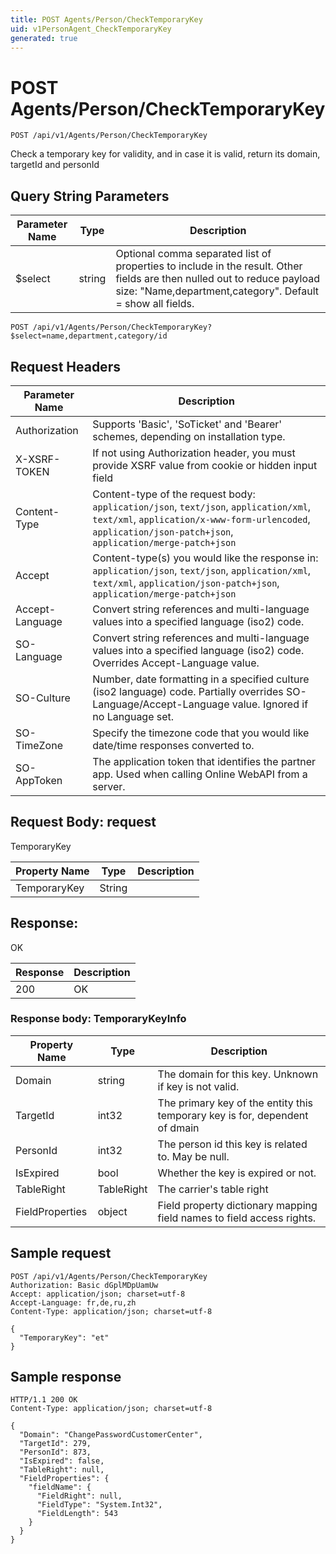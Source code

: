 ```yaml
---
title: POST Agents/Person/CheckTemporaryKey
uid: v1PersonAgent_CheckTemporaryKey
generated: true
---
```


# POST Agents/Person/CheckTemporaryKey

```http
POST /api/v1/Agents/Person/CheckTemporaryKey
```

Check a temporary key for validity, and in case it is valid, return its domain, targetId and personId







## Query String Parameters

| Parameter Name | Type |  Description |
|----------------|------|--------------|
| $select | string |  Optional comma separated list of properties to include in the result. Other fields are then nulled out to reduce payload size: "Name,department,category". Default = show all fields. |

```http
POST /api/v1/Agents/Person/CheckTemporaryKey?$select=name,department,category/id
```


## Request Headers

| Parameter Name | Description |
|----------------|-------------|
| Authorization  | Supports 'Basic', 'SoTicket' and 'Bearer' schemes, depending on installation type. |
| X-XSRF-TOKEN   | If not using Authorization header, you must provide XSRF value from cookie or hidden input field |
| Content-Type | Content-type of the request body: `application/json`, `text/json`, `application/xml`, `text/xml`, `application/x-www-form-urlencoded`, `application/json-patch+json`, `application/merge-patch+json` |
| Accept         | Content-type(s) you would like the response in: `application/json`, `text/json`, `application/xml`, `text/xml`, `application/json-patch+json`, `application/merge-patch+json` |
| Accept-Language | Convert string references and multi-language values into a specified language (iso2) code. |
| SO-Language | Convert string references and multi-language values into a specified language (iso2) code. Overrides Accept-Language value. |
| SO-Culture | Number, date formatting in a specified culture (iso2 language) code. Partially overrides SO-Language/Accept-Language value. Ignored if no Language set. |
| SO-TimeZone | Specify the timezone code that you would like date/time responses converted to. |
| SO-AppToken | The application token that identifies the partner app. Used when calling Online WebAPI from a server. |

## Request Body: request 

TemporaryKey 

| Property Name | Type |  Description |
|----------------|------|--------------|
| TemporaryKey | String |  |

## Response:

OK

| Response | Description |
|----------------|-------------|
| 200 | OK |

### Response body: TemporaryKeyInfo

| Property Name | Type |  Description |
|----------------|------|--------------|
| Domain | string | The domain for this key. Unknown if key is not valid. |
| TargetId | int32 | The primary key of the entity this temporary key is for, dependent of dmain |
| PersonId | int32 | The person id this key is related to. May be null. |
| IsExpired | bool | Whether the key is expired or not. |
| TableRight | TableRight | The carrier's table right |
| FieldProperties | object | Field property dictionary mapping field names to field access rights. |

## Sample request

```http!
POST /api/v1/Agents/Person/CheckTemporaryKey
Authorization: Basic dGplMDpUamUw
Accept: application/json; charset=utf-8
Accept-Language: fr,de,ru,zh
Content-Type: application/json; charset=utf-8

{
  "TemporaryKey": "et"
}
```

## Sample response

```http_
HTTP/1.1 200 OK
Content-Type: application/json; charset=utf-8

{
  "Domain": "ChangePasswordCustomerCenter",
  "TargetId": 279,
  "PersonId": 873,
  "IsExpired": false,
  "TableRight": null,
  "FieldProperties": {
    "fieldName": {
      "FieldRight": null,
      "FieldType": "System.Int32",
      "FieldLength": 543
    }
  }
}
```
